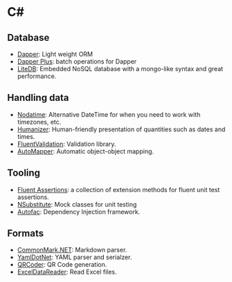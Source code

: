 # C#

## Database

- [Dapper](https://dapper-tutorial.net/dapper): Light weight ORM
- [Dapper Plus](https://dapper-plus.net/): batch operations for Dapper
- [LiteDB](http://www.litedb.org/): Embedded NoSQL database with a mongo-like syntax and great performance.

## Handling data

- [Nodatime](https://nodatime.org/): Alternative DateTime for when you need to work with timezones, etc.
- [Humanizer](https://github.com/Humanizr/Humanizer): Human-friendly presentation of quantities such as dates and times.
- [FluentValidation](https://github.com/JeremySkinner/FluentValidation): Validation library.
- [AutoMapper](https://www.nuget.org/packages/AutoMapper/): Automatic object-object mapping.

## Tooling

- [Fluent Assertions](https://fluentassertions.com/): a collection of extension methods for fluent unit test assertions.
- [NSubstitute](http://nsubstitute.github.io/): Mock classes for unit testing
- [Autofac](https://github.com/autofac/Autofac): Dependency Injection framework.

## Formats

- [CommonMark.NET](https://github.com/Knagis/CommonMark.NET/): Markdown parser.
- [YamlDotNet](https://github.com/aaubry/YamlDotNet): YAML parser and serialzer.
- [QRCoder](https://www.nuget.org/packages/QRCoder/): QR Code generation.
- [ExcelDataReader](https://www.nuget.org/packages/ExcelDataReader/): Read Excel files.
